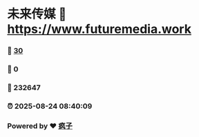# 未来传媒 :link: https://www.futuremedia.work 
### :page_facing_up: [30](https://www.futuremedia.work/tag.html) 
### :speech_balloon: 0 
### :hibiscus: 232647 
### :alarm_clock: 2025-08-24 08:40:09 
### Powered by :heart: [疯子](https://github.com/granthuang999/Gmeek)
